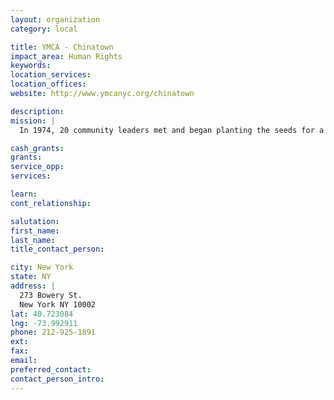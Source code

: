 ```yaml
---
layout: organization
category: local

title: YMCA - Chinatown
impact_area: Human Rights
keywords: 
location_services: 
location_offices: 
website: http://www.ymcanyc.org/chinatown

description: 
mission: |
  In 1974, 20 community leaders met and began planting the seeds for a YMCA in Chinatown. The Chinatown Youth Resource Project began as an outreach program of the McBurney YMCA. The program focus was on sports, camping and organizing a teen center, which was held in a gym. 

cash_grants: 
grants: 
service_opp: 
services: 

learn: 
cont_relationship: 

salutation: 
first_name: 
last_name: 
title_contact_person: 

city: New York
state: NY
address: |
  273 Bowery St.  
  New York NY 10002
lat: 40.723084
lng: -73.992911
phone: 212-925-1891
ext: 
fax: 
email: 
preferred_contact: 
contact_person_intro: 
---
```


